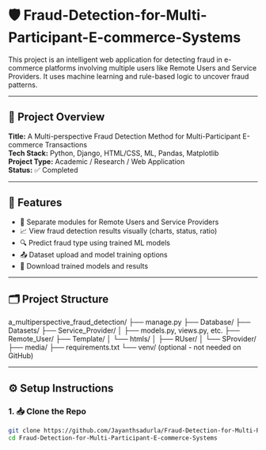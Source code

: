# 🛡️ Fraud-Detection-for-Multi-Participant-E-commerce-Systems

This project is an intelligent web application for detecting fraud in e-commerce platforms involving multiple users like Remote Users and Service Providers. It uses machine learning and rule-based logic to uncover fraud patterns.

---

## 📌 Project Overview

**Title:** A Multi-perspective Fraud Detection Method for Multi-Participant E-commerce Transactions  
**Tech Stack:** Python, Django, HTML/CSS, ML, Pandas, Matplotlib  
**Project Type:** Academic / Research / Web Application  
**Status:** ✅ Completed

---

## 🔧 Features

- 👥 Separate modules for Remote Users and Service Providers  
- 📈 View fraud detection results visually (charts, status, ratio)  
- 🔍 Predict fraud type using trained ML models  
- 📤 Dataset upload and model training options  
- 📁 Download trained models and results

---

## 🗂️ Project Structure

a_multiperspective_fraud_detection/
├── manage.py
├── Database/
├── Datasets/
├── Service_Provider/
│ ├── models.py, views.py, etc.
├── Remote_User/
├── Template/
│ └── htmls/
│ ├── RUser/
│ └── SProvider/
├── media/
├── requirements.txt
└── venv/ (optional - not needed on GitHub)

---

## ⚙️ Setup Instructions

### 1. 📥 Clone the Repo
```bash
git clone https://github.com/Jayanthsadurla/Fraud-Detection-for-Multi-Participant-E-commerce-Systems.git
cd Fraud-Detection-for-Multi-Participant-E-commerce-Systems
